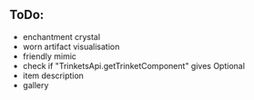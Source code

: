 ## ToDo:
* enchantment crystal
* worn artifact visualisation
* friendly mimic
* check if "TrinketsApi.getTrinketComponent" gives Optional
* item description
* gallery
